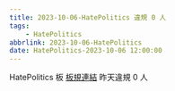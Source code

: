 ```yaml
---
title: 2023-10-06-HatePolitics 違規 0 人
tags:
    - HatePolitics
abbrlink: 2023-10-06-HatePolitics
date: HatePolitics-2023-10-06 12:00:00
---
```

HatePolitics 板 [板規連結](https://www.ptt.cc/bbs/HatePolitics/M.1617115262.A.D60.html)
昨天違規 0 人
